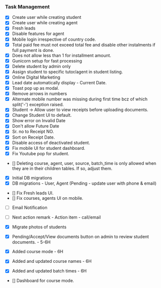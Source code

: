 ### Task Management

- [X] Create user while creating student
- [X] Create user while creating agent
- [X] Fresh leads
- [X] Disable features for agent
- [X] Mobile login irrespective of country code.
- [X] Total paid fee must not exceed total fee and disable other instalments if full payment is done.
- [X] Does not allow less than 1 for installment amount.
- [X] Gunicorn setup for fast processing
- [X] Delete student by admin only
- [X] Assign student to specific tutor/agent in student listing.
- [X] Online Digital Marketing
- [X] Lead date automatically display - Current Date.
- [X] Toast pop up as modal.
- [X] Remove arrows in numbers 
- [X] Alternate mobile number was missing during first time bcz of which split('-') exception raised.
- [X] Student -> Allow user to view receipts before uploading documents.
- [X] Change Student UI to default.
- [X] Show error on Invalid Date
- [X] Don't allow Future Date
- [X] Sr. no to Receipt NO.
- [X] Sort on Receipt Date.
- [X] Disable access of deactivated student.
- [X] Fix mobile UI for student dashboard.
- [X] Fix Youtube pop for student.
- [] Deleting course, agent, user, source, batch_time is only allowed when they are in their children tables. If so, adjust them.
- [X] Initial DB migrations
- [X] DB migrations - User, Agent (Pending - update user with phone & email)
- [] Fix Fresh leads UI.
- [] Fix courses, agents UI on mobile.
- [ ] Email Notification 
- [ ] Next action remark - Action item - call/email
- [X] Migrate photos of students

- [X] Pending/Accept/View documents button on admin to review student documents. - 5-6H
- [X] Added course mode - 6H
- [X] Added and updated course names - 6H
- [X] Added and updated batch times - 6H
- [] Dashboard for course mode.
